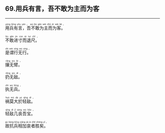 ## 69.用兵有言，吾不敢为主而为客
---


<ruby><rb> 用兵有言，吾不敢为主而为客。 </rb> <rt> yòng  bīng  yǒu  yán ， wú  bù  gǎn  wéi  zhǔ  ér  wèi  kè 。</rt>
</ruby>

<ruby><rb> 不敢进寸而退尺。 </rb> <rt> bù  gǎn  jìn  cùn  ér  tuì  chǐ 。</rt>
</ruby>

<ruby><rb> 是谓行无行。 </rb> <rt> shì  wèi  xíng  wú  xíng 。</rt>
</ruby>

<ruby><rb> 攘无臂。 </rb> <rt> rǎng  wú  bì 。</rt>
</ruby>

<ruby><rb> 扔无敌。 </rb> <rt> rēng  wú  dí 。</rt>
</ruby>

<ruby><rb> 执无兵。 </rb> <rt> zhí  wú  bīng 。</rt>
</ruby>

<ruby><rb> 祸莫大於轻敌。 </rb> <rt> huò  mò  dà  yú  qīng  dí 。</rt>
</ruby>

<ruby><rb> 轻敌几丧吾宝。 </rb> <rt> qīng  dí  jǐ  sàng  wú  bǎo 。</rt>
</ruby>

<ruby><rb> 故抗兵相加哀者胜矣。 </rb> <rt> gù  kàng  bīng  xiāng  jiā  āi  zhě  shèng  yǐ 。</rt>
</ruby>

<ruby><rb>  </rb> <rt></rt>
</ruby>

